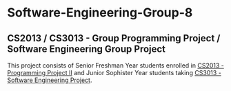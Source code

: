 # Software-Engineering-Group-8
## CS2013 / CS3013 - Group Programming Project / Software Engineering Group Project
This project consists of Senior Freshman Year students enrolled in [CS2013 - Programming Project II](https://scss.tcd.ie/modules/?m=CS2013) and Junior Sophister Year students taking [CS3013 - Software Engineering Project](https://scss.tcd.ie/modules/?m=CS3013).
